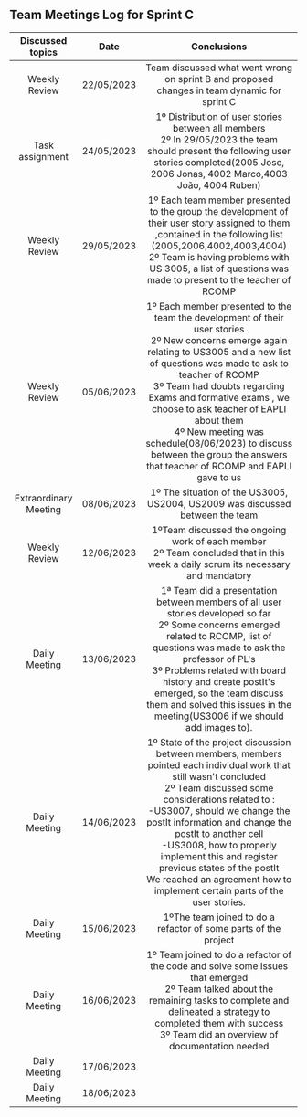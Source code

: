## Team Meetings Log for  Sprint C

|   Discussed topics    |    Date    |                                                                                                                                                                                                                  Conclusions                                                                                                                                                                                                                  |
|:---------------------:|:----------:|:---------------------------------------------------------------------------------------------------------------------------------------------------------------------------------------------------------------------------------------------------------------------------------------------------------------------------------------------------------------------------------------------------------------------------------------------:|
|     Weekly Review     | 22/05/2023 |                                                                                                                                                                         Team discussed what went wrong on sprint B and proposed changes in team dynamic for sprint C                                                                                                                                                                          |
|    Task assignment    | 24/05/2023 |                                                                                                                       1º Distribution of user stories between all members <br/> 2º In 29/05/2023 the team should present the following user stories completed(2005 Jose, 2006 Jonas, 4002 Marco,4003 João, 4004 Ruben)                                                                                                                        |
|     Weekly Review     | 29/05/2023 |                                                                                  1º Each team member presented to the group the development of their user story assigned to them ,contained in the following list (2005,2006,4002,4003,4004) <br/> 2º Team is having problems with US 3005, a list of questions was made to present to the teacher of RCOMP                                                                                   |
|     Weekly Review     | 05/06/2023 |   1º Each member presented to the team the development of their user stories<br/>2º New concerns emerge again relating to US3005 and a new list of questions was made to ask to teacher of RCOMP<br/>3º Team had doubts regarding Exams and formative exams , we choose to ask teacher of EAPLI about them<br/>4º New meeting was schedule(08/06/2023) to discuss between the group the answers that teacher of RCOMP and EAPLI gave to us    |
| Extraordinary Meeting | 08/06/2023 |                                                                                                                                                                                 1º The situation of the US3005, US2004, US2009 was discussed between the team                                                                                                                                                                                 |
|     Weekly Review     | 12/06/2023 |                                                                                                                                                     1ºTeam discussed the ongoing work of each member <br/> 2º Team concluded that in this week a daily scrum its necessary and mandatory                                                                                                                                                      |
|     Daily Meeting     | 13/06/2023 |                                      1ª Team did a presentation between members of all user stories developed so far<br/> 2º Some concerns emerged related to RCOMP, list of questions was made to ask the professor of PL's<br/> 3º Problems related with board history and create postIt's emerged, so the team discuss them and solved this issues in the meeting(US3006 if we should add images to).                                      |
|     Daily Meeting     | 14/06/2023 | 1º State of the project discussion between members, members pointed each individual work that still wasn't concluded<br/>2º Team discussed some considerations related to :<br/>-US3007, should we change the postIt information and change the postIt to another cell<br/>-US3008, how to properly implement this and register previous states of the postIt<br/>We reached an agreement how to implement certain parts of the user stories. |
|     Daily Meeting     | 15/06/2023 |                                                                                                                                                                                        1ºThe team joined to do a refactor of some parts of the project                                                                                                                                                                                        |
|     Daily Meeting     | 16/06/2023 |                                                                                             1º Team joined to do a refactor of the code and solve some issues that emerged<br/>2º Team talked about the remaining tasks to complete and delineated a strategy to completed them with success<br/>3º Team did an overview of documentation needed                                                                                              |
|     Daily Meeting     | 17/06/2023 |                                                                                                                                                                                                                                                                                                                                                                                                                                               |
|     Daily Meeting     | 18/06/2023 |                                                                                                                                                                                                                                                                                                                                                                                                                                               |

